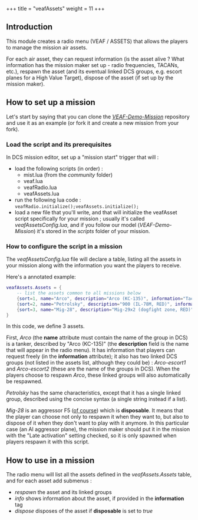+++
title = "veafAssets"
weight = 11
+++

## Introduction

This module creates a radio menu (VEAF / ASSETS) that allows the players to manage the mission air assets.

For each air asset, they can request information (is the asset alive ? What information has the mission maker set up - radio frequencies, TACANs, etc.), respawn the asset (and its eventual linked DCS groups, e.g. escort planes for a High Value Target), dispose of the asset (if set up by the mission maker).

## How to set up a mission

Let's start by saying that you can clone the *[VEAF-Demo-Mission](https://github.com/VEAF/VEAF-Demo-Mission)* repository and use it as an example (or fork it and create a new mission from your fork).

### Load the script and its prerequisites

In DCS mission editor, set up a "mission start" trigger that will :

* load the following scripts (in order) :
  * mist.lua (from the *community* folder)
  * veaf.lua
  * veafRadio.lua
  * veafAssets.lua
* run the following lua code : `veafRadio.initialize();veafAssets.initialize();`
* load a new file that you'll write, and that will initialize the veafAsset script specifically for your mission ; usually it's called *veafAssetsConfig.lua*, and if you follow our model (*VEAF-Demo-Mission*) it's stored in the *scripts* folder of your mission.

### How to configure the script in a mission

The *veafAssetsConfig.lua* file will declare a table, listing all the assets in your mission along with the information you want the players to receive.

Here's a annotated example:

```lua
veafAssets.Assets = {
    -- list the assets common to all missions below
    {sort=1, name="Arco", description="Arco (KC-135)", information="Tacan 11Y\nVHF 130.4 Mhz\nZone OUEST", linked={"Arco-escort1","Arco-escort2"}},
    {sort=2, name="Petrolsky", description="900 (IL-78M, RED)", information="VHF 267 Mhz", linked="Petrolsky-escort"},  
    {sort=3, name="Mig-28", description="Mig-29x2 (dogfight zone, RED)", disposable=true, information="They spawn near N41° 09' 31\" E043° 05' 08\""},
}
```

In this code, we define 3 assets.

First, *Arco* (the **name** attribute must contain the name of the group in DCS) is a tanker, described by "Arco (KC-135)" (the **description** field is the name that will appear in the radio menu).
It has information that players can request freely (in the **information** attribute); it also has two linked DCS groups (not listed in the assets list, although they could be) : *Arco-escort1* and 
*Arco-escort2* (these are the name of the groups in DCS).
When the players choose to respawn *Arco*, these linked groups will also automatically be respawned.

*Petrolsky* has the same characteristics, except that it has a single linked group, described using the concise syntax (a single string instead if a list).

*Mig-28* is an aggressor F5 ([of course](https://topgun.fandom.com/wiki/MiG-28)) which is **disposable**. It means that the player can choose not only to respawn it when they want to, but also to dispose of it when they don't want to play with it anymore.
In this particular case (an AI aggressor plane), the mission maker should put it in the mission with the "Late activation" setting checked, so it is only spawned when players respawn it with this script.

## How to use in a mission

The radio menu will list all the assets defined in the *veafAssets.Assets* table, and for each asset add submenus :

* *respawn* the asset and its linked groups
* *info* shows information about the asset, if provided in the **information** tag
* *dispose* disposes of the asset if **disposable** is set to *true*
